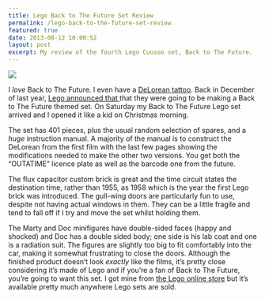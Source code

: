 ```yaml
---
title: Lego Back to The Future Set Review
permalink: /lego-back-to-the-future-set-review
featured: true
date: 2013-08-12 10:00:52
layout: post
excerpt: My review of the fourth Lego Cuusoo set, Back to The Future.
---
```


![](http://rmlewisuk.s3.amazonaws.com/lego-back-to-the-future-set-review.png)

I _love_ Back to The Future. I even have a [DeLorean tattoo](http://instagram.com/p/HZnNqHMrQx/). Back in December of last year, [Lego announced that ](http://blog.lego.cuusoo.com/2012-12-20/results-of-the-summer-lego-review/) that they were going to be making a Back to The Future themed set. On Saturday my Back to The Future Lego set arrived and I opened it like a kid on Christmas morning.

The set has 401 pieces, plus the usual random selection of spares, and a _huge_ instruction manual. A majority of the manual is to construct the DeLorean from the first film with the last few pages showing the modifications needed to make the other two versions. You get both the “OUTATIME” licence plate as well as the barcode one from the future. 

The flux capacitor custom brick is great and the time circuit states the destination time, rather than 1955, as 1958 which is the year the first Lego brick was introduced. The gull-wing doors are particularly fun to use, despite not having actual windows in them. They can be a little fragile and tend to fall off if I try and move the set whilst holding them.

The Marty and Doc minifigures have double-sided faces (happy and shocked) and Doc has a double sided body; one side is his lab coat and one is a radiation suit. The figures are slightly too big to fit comfortably into the car, making it somewhat frustrating to close the doors. Although the finished product doesn’t look _exactly_ like the films, it’s pretty close considering it’s made of Lego and if you’re a fan of Back to The Future, you’re going to want this set. I got mine from [the Lego online store](http://shop.lego.com/en-GB/The-DeLorean-time-machine-21103) but it’s available pretty much anywhere Lego sets are sold.